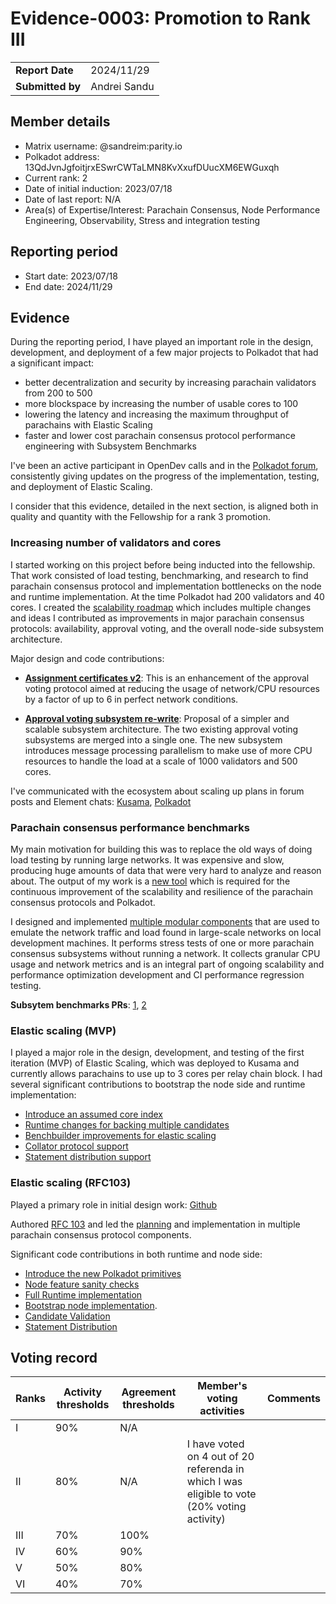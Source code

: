 # Evidence-0003: Promotion to Rank III

| | |
| --------------- | ------------------------------------------------------------------------------------------ |
| **Report Date** | 2024/11/29 |
| **Submitted by**| Andrei Sandu |

## Member details

- Matrix username: @sandreim:parity.io
- Polkadot address: 13QdJvnJgfoitjrxESwrCWTaLMN8KvXxufDUucXM6EWGuxqh
- Current rank: 2
- Date of initial induction: 2023/07/18
- Date of last report: N/A
- Area(s) of Expertise/Interest: Parachain Consensus, Node Performance Engineering, Observability,
Stress and integration testing

## Reporting period

- Start date: 2023/07/18
- End date: 2024/11/29

## Evidence

During the reporting period, I have played an important role in the design, development, and
deployment of a few major projects to Polkadot that had a significant impact:

- better decentralization and security by increasing parachain validators from 200 to 500
- more blockspace by increasing the number of usable cores to 100
- lowering the latency and increasing the maximum throughput of parachains with Elastic Scaling
- faster and lower cost parachain consensus protocol performance engineering with Subsystem Benchmarks

I've been an active participant in OpenDev calls and in the
[Polkadot forum](https://forum.polkadot.network/u/sandreim/activity), consistently giving updates
on the progress of the implementation, testing, and deployment of Elastic Scaling.

I consider that this evidence, detailed in the next section, is aligned both in quality and
quantity with the Fellowship for a rank 3 promotion.

### Increasing number of validators and cores

I started working on this project before being inducted into the fellowship.
That work consisted of load testing, benchmarking, and research to find parachain consensus
protocol and implementation bottlenecks on the node and runtime implementation. At the time
Polkadot had 200 validators and 40 cores.  I created the
[scalability roadmap](https://github.com/paritytech/roadmap/issues/26) which includes
multiple changes and ideas I contributed as improvements in major parachain consensus protocols:
availability, approval voting, and the overall node-side subsystem architecture.

Major design and code contributions:

- **[Assignment certificates v2](https://github.com/paritytech/polkadot-sdk/pull/1178)**:
This is an enhancement of the approval voting protocol aimed at reducing the usage
of network/CPU resources by a factor of up to 6 in perfect network conditions.

- **[Approval voting subsystem re-write](https://github.com/paritytech/polkadot-sdk/issues/1617)**:
Proposal of a simpler and scalable subsystem architecture. The two existing approval voting
subsystems are merged into a single one. The new subsystem introduces message processing parallelism
to make use of more CPU resources to handle the load at a scale of 1000 validators and
500 cores.

I've communicated with the ecosystem about scaling up plans in forum posts and Element chats:
[Kusama](https://forum.polkadot.network/t/update-parachain-validator-set-size-increase-on-kusama/8218),
[Polkadot](https://forum.polkadot.network/t/update-polkadot-validator-set-size-increase/8682)

### Parachain consensus performance benchmarks

My main motivation for building this was to replace the old ways of doing load testing by
running large networks. It was expensive and slow, producing huge amounts of data
that were very hard to analyze and reason about. The output of my work is a
[new tool](https://github.com/paritytech/polkadot-sdk/tree/master/polkadot/node/subsystem-bench)
which is required for the continuous improvement of the scalability and resilience of the parachain
consensus protocols and Polkadot.

I designed and implemented [multiple modular components](https://github.com/paritytech/polkadot-sdk/tree/master/polkadot/node/subsystem-bench#reusable-test-components) that are used to emulate the network
traffic and load found in large-scale networks on local development machines. It performs stress
tests of one or more parachain consensus subsystems without running a network. It collects granular
CPU usage and network metrics and is an integral part of ongoing scalability and performance
optimization development and CI performance regression testing.

**Subsytem benchmarks PRs**: [1](https://github.com/paritytech/polkadot-sdk/pull/2528), [2](https://github.com/paritytech/polkadot-sdk/pull/2970)

### Elastic scaling (MVP)

I played a major role in the design, development, and testing of the first iteration (MVP) of
Elastic Scaling, which was deployed to Kusama and currently allows parachains to
use up to 3 cores per relay chain block. I had several significant contributions to bootstrap
the node side and runtime implementation:

- [Introduce an assumed core index](https://github.com/paritytech/polkadot-sdk/pull/3229)
- [Runtime changes for backing multiple candidates ](https://github.com/paritytech/polkadot-sdk/pull/3231)
- [Benchbuilder improvements for elastic scaling](https://github.com/paritytech/polkadot-sdk/pull/3573)
- [Collator protocol support](https://github.com/paritytech/polkadot-sdk/pull/3795)
- [Statement distribution support](https://github.com/paritytech/polkadot-sdk/pull/3879)

### Elastic scaling (RFC103)

Played a primary role in initial design work: [Github](https://github.com/polkadot-fellows/RFCs/issues/92)

Authored [RFC 103](https://github.com/polkadot-fellows/RFCs/blob/main/text/0103-introduce-core-index-commitment.md)
and led the [planning](https://github.com/orgs/paritytech/projects/119/views/25) and
implementation in multiple parachain consensus protocol components.

Significant code contributions in both runtime and node side:

- [Introduce the new Polkadot primitives](https://github.com/paritytech/polkadot-sdk/issues/5044)
- [Node feature sanity checks](https://github.com/paritytech/polkadot-sdk/pull/5362)
- [Full Runtime implementation](https://github.com/paritytech/polkadot-sdk/pull/5423)
- [Bootstrap node implementation](https://github.com/paritytech/polkadot-sdk/pull/5679).
- [Candidate Validation](https://github.com/paritytech/polkadot-sdk/pull/5847)
- [Statement Distribution](https://github.com/paritytech/polkadot-sdk/pull/5883)

## Voting record

|  Ranks | Activity thresholds | Agreement thresholds | Member's voting activities | Comments |
|---|---|---|---|---|
|I  |90%   |N/A   |   |  |
|II |80%   |N/A   | I have voted on 4 out of 20 referenda in which I was eligible to vote (20% voting activity) ||
|III|70%   |100%  |   |  |
|IV |60%   |90%   |   |  |
|V  |50%   |80%   |   |  |
|VI |40%   |70%   |   |  |
